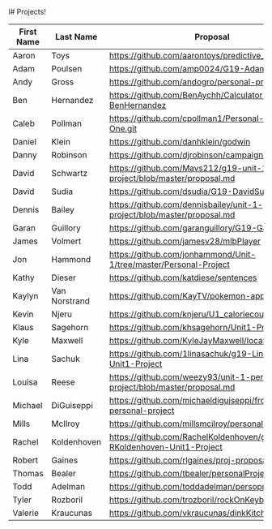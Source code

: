 l# Projects!

| First Name |   Last Name   | Proposal                                 | Project Name | Github URL | Live Site URL |
|------------|---------------|------------------------------------------|--------------|------------|---------------|
| Aaron      | Toys          |https://github.com/aarontoys/predictive_shopping_list |
| Adam       | Poulsen       |https://github.com/amp0024/G19-AdamPoulsen|
| Andy       | Gross         | https://github.com/andogro/personal-project-1|
| Ben        | Hernandez     | https://github.com/BenAychh/Calculator-G19-BenHernandez |
| Caleb      | Pollman       | https://github.com/cpollman1/Personal-Project-One.git                                         |
| Daniel     | Klein         | https://github.com/danhklein/godwin                                         |
| Danny      | Robinson      |https://github.com/djrobinson/campaign_finance|
| David      | Schwartz      | https://github.com/Mavs212/g19-unit-1-personal-project/blob/master/proposal.md                                         |
| David      | Sudia         | https://github.com/dsudia/G19-DavidSudia |
| Dennis     | Bailey        | https://github.com/dennisbailey/unit-1-personal-project/blob/master/proposal.md                                         |
| Garan      | Guillory      | https://github.com/garanguillory/G19-GaranGuillory                                         |
| James      | Volmert       | https://github.com/jamesv28/mlbPlayer                                        |
| Jon        | Hammond       | https://github.com/jonhammond/Unit-1/tree/master/Personal-Project                                         |
| Kathy      | Dieser        | https://github.com/katdiese/sentences | Sentences | https://github.com/katdiese/sentences | https://sentences.firebaseapp.com/ |
| Kaylyn     | Van Norstrand | https://github.com/KayTV/pokemon-app                                        |
| Kevin      | Njeru         | https://github.com/knjeru/U1_caloriecounter_proj                                        |
| Klaus      | Sagehorn      | https://github.com/khsagehorn/Unit1-Project                                         |
| Kyle       | Maxwell       | https://github.com/KyleJayMaxwell/local-Co                                         |
| Lina       | Sachuk   |  https://github.com/1linasachuk/g19-LinaSachuk-Unit1-Project                                        |
| Louisa     | Reese         | https://github.com/weezy93/unit-1-personal-project/blob/master/proposal.md                                         |
| Michael    | DiGuiseppi    | https://github.com/michaeldiguiseppi/front-end-personal-project | MMDB | https://github.com/michaeldiguiseppi/front-end-personal-project | https://mmdb-movie-database.firebaseapp.com/ |
| Mills      | McIlroy       | https://github.com/millsmcilroy/personalProject1 |
| Rachel     | Koldenhoven   | https://github.com/RachelKoldenhoven/g19-RKoldenhoven-Unit1-Project                                         |
| Robert     | Gaines        | https://github.com/rlgaines/proj-proposal                                      |
| Thomas     | Bealer        |https://github.com/tbealer/personalProject1.git|
| Todd       | Adelman       | https://github.com/toddadelman/persoproj1                                         |
| Tyler      | Rozboril      |https://github.com/trozboril/rockOnKeyboard                                      |
| Valerie    | Kraucunas     | https://github.com/vkraucunas/dinkKitchen                                         |
